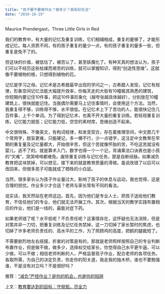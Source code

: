 ```yaml
---
title: "孩子要不要做作业？做多少？我有好办法"
date: "2019-10-29"
---
```


Maurice Prendergast，Three Little Girls in Red

  

我们的教育中，有大量的记忆及重复训练，它们相辅相成，重复的量够了，才能形成记忆。每人资质不同，有的孩子重复的量少一点，有的孩子重复的量多一些，但重复是免不了的。  

  

但这块的价值，被低估了，被否认了，甚至妖魔化了。有种天真的想法认为，孩子们可以不经历这些枯燥而艰苦的训练，就可以掌握知识，得到“创造性思维”。这就像不要植物的根，只想得到植物的花。

  

记忆是学习之母。记忆术是古希腊最早出现的学问之一，古希腊人发现，记忆有规律，形象空间记忆法能大幅提升效率，你每天走的大街有10幢极其熟悉的建筑，你短期内要记住10件事，把这10件事形象化（越夸张越具体越好），分别放在10幢建筑上，很快就能记住。当我偶尔需要马上记住事情时，会使用这个方法。当然，我重复得不够，训练得不够，水平很低。在记忆术上下了苦功的人，能很快记住几百件事，上千个单词。为了得到记忆术，也离不开大量的重复训练。若轻视重复训练，记忆能力就低；记忆能力低，空空的素材库，思维创造不起来。

  

中文很特殊，不像英文，有构词规律，和发音契合，存在着推理空间，中文那几千个常用字，脱盲更难，只能硬记，多一横不行，少一点错字，这注定中文教育在早期的重复量及记忆量都大，开始很辛苦，但这个苦就像怀胎的苦，不吃这苦就没有婴儿，逃不了的。就是算术入门，数字也得一个一个记，背诵乘法口诀表也是小孩的“灾难”，哭哭啼啼都难免。废除重复训练与记忆任务，那是自断经脉。如果减负教育把这块禁掉，可以想见，接下来的就是教育质量的滑坡。虽说改错了以后可以改回来，但很多孩子可能就成了牺牲的小白鼠。

  

当然，很多家长认为孩子作业量过大，影响了孩子的休息与运动，我也觉得，这是合理的担忧。作业多少才合适？老师与家长常有不同的看法。

  

说实话，我天然站在老师这边。首先，因为他们是专业人士，把孩子送给他们教育，不信任他们的专业，他们就无法开展工作。其次，根据当天的教学实践布置相应的作业，他们是一线的，最能对症下药。

  

如果老师错了呢？水平低呢？不负责任呢？这事情存在，这怀疑也无法消除，但是对策并非一刀切，把重复训练及记忆任务禁掉，这一刀切掉了家长暂时的焦虑，也切掉了许多老师负责任的、高水平的工作，为了照顾鸡的高度，把鹤的腿裁短了。

  

不需要剧烈地左右摇摆，折衷的对策是有的，那就是老师照样按照自己的专业判断布置作业，但是做不做，做多少，选择权交给家长，你觉得自己水平更牛逼，可以少做，可以不做；相信老师判断的人，严格监督孩子作业，配合老师的各项任务。各取所需，为自己的决定负责，你走你的阳关道，我走我的独木桥，谁也不要勉强谁，不是没有对立吗？不是很好吗？

  

推荐：[“减负”严控作业？是你的机会，也是你的陷阱](http://mp.weixin.qq.com/s?__biz=MjM5NDU0Mjk2MQ==&mid=2651635584&idx=1&sn=59fd46e7a8012c8ef25dd2d46c28090a&chksm=bd7e3b9e8a09b288d6828290355891044304197082f3ebb973ac849f4b978566df98ee1a76a1&scene=21#wechat_redirect)  

上文：[教育要达到的目标：守规矩，尽全力](http://mp.weixin.qq.com/s?__biz=MjM5NDU0Mjk2MQ==&mid=2651635711&idx=1&sn=370c78028e90f8ec5c8a1d5c23393f1a&chksm=bd7e3be18a09b2f7f171bcb4c9a211c24220650b4ae7b23293e46dd6b2b5e33fccbe19c7582d&scene=21#wechat_redirect)
